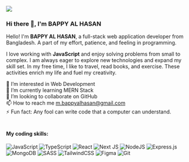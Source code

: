 ![](https://lh3.googleusercontent.com/pw/AP1GczN0JGuF5hDd7ZoIsdRhgieAkefQSp6fHiHAnG5jTDOZNADlCsUJmxpLqTNvo_msG0-PP1qKUw3voqUWNXQqg-I7AVKHRnBcIgLM8D7B7lxZGOX6F89kOzEfXOQb6OrrT8WT2iBmpUQ6XCshqzb5q2Zp=w1890-h945-s-no-gm)

### Hi there 👋, I'm BAPPY AL HASAN

Hello! I'm **BAPPY AL HASAN**, a full-stack web application developer from Bangladesh. A part of my effort, patience, and feeling in programming.
<br/>

I love working with **JavaScript** and enjoy solving problems from small to complex. I am always eager to explore new technologies and expand my skill set. In my free time, I like to travel, read books, and exercise. These activities enrich my life and fuel my creativity.

👀 I’m interested in Web Development <br>
🌱 I’m currently learning MERN Stack <br>
💞️ I’m looking to collaborate on GitHub <br>
📫 How to reach me m.bappyalhasan@gmail.com <br>
⚡ Fun fact: Any fool can write code that a computer can understand. <br><br>

#### My coding skills:
![JavaScript](https://img.shields.io/badge/javascript-%23323330.svg?style=for-the-badge&logo=javascript&logoColor=%23F7DF1E) ![TypeScript](https://img.shields.io/badge/typescript-%23007ACC.svg?style=for-the-badge&logo=typescript&logoColor=white) ![React](https://img.shields.io/badge/react-%2320232a.svg?style=for-the-badge&logo=react&logoColor=%2361DAFB) ![Next JS](https://img.shields.io/badge/Next-black?style=for-the-badge&logo=next.js&logoColor=white) ![NodeJS](https://img.shields.io/badge/node.js-6DA55F?style=for-the-badge&logo=node.js&logoColor=white) ![Express.js](https://img.shields.io/badge/express.js-%23404d59.svg?style=for-the-badge&logo=express&logoColor=%2361DAFB) ![MongoDB](https://img.shields.io/badge/MongoDB-%234ea94b.svg?style=for-the-badge&logo=mongodb&logoColor=white) ![SASS](https://img.shields.io/badge/SASS-hotpink.svg?style=for-the-badge&logo=SASS&logoColor=white) ![TailwindCSS](https://img.shields.io/badge/tailwindcss-%2338B2AC.svg?style=for-the-badge&logo=tailwind-css&logoColor=white) ![Figma](https://img.shields.io/badge/figma-%23F24E1E.svg?style=for-the-badge&logo=figma&logoColor=white) ![Git](https://img.shields.io/badge/git-%23F05033.svg?style=for-the-badge&logo=git&logoColor=white)
